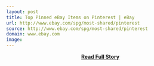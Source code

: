 ```yaml
---
layout: post
title: Top Pinned eBay Items on Pinterest | eBay
url: http://www.ebay.com/spg/most-shared/pinterest
source: http://www.ebay.com/spg/most-shared/pinterest
domain: www.ebay.com
image: 
---
```


<p></p>
<center><p><a href="http://www.ebay.com/spg/most-shared/pinterest" style='padding:25px; font-sze:18px; font-weight: bold;'>Read Full Story</a></p></center>
